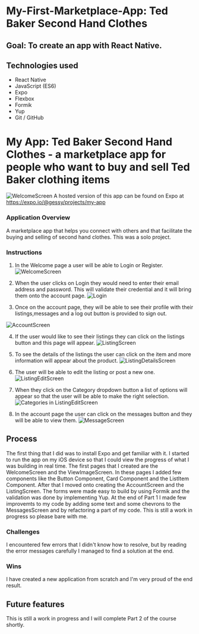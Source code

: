 # My-First-Marketplace-App: Ted Baker Second Hand Clothes

## Goal: To create an app with React Native.

## Technologies used

* React Native
* JavaScript (ES6) 
* Expo
* Flexbox
* Formik
* Yup
* Git / GitHub

# My App: Ted Baker Second Hand Clothes - a marketplace app for people who want to buy and sell Ted Baker clothing items
![WelcomeScreen](https://user-images.githubusercontent.com/42389173/101990202-7a0aeb00-3c9d-11eb-80fc-24da4b359a25.jpeg)
A hosted version of this app can be found on Expo at https://expo.io/@gessy/projects/my-app

### Application Overview

A marketplace app that helps you connect with others and that facilitate the buying and selling of second hand clothes. This was a solo project.

### Instructions

1. In the Welcome page a user will be able to Login or Register.
![WelcomeScreen](https://user-images.githubusercontent.com/42389173/101990202-7a0aeb00-3c9d-11eb-80fc-24da4b359a25.jpeg)

2. When the user clicks on Login they would need to enter their email address and password. This will validate their credential and it will bring them onto the account page.
![Login](https://user-images.githubusercontent.com/42389173/101991357-1b953b00-3ca4-11eb-828b-73af117976fc.jpeg)

3. Once on the account page, they will be able to see their profile with their listings,messages and a log out button is provided to sign out.

![AccountScreen](https://user-images.githubusercontent.com/42389173/101990442-f7832b00-3c9e-11eb-9f85-4e9e1724ad43.jpeg)

4. If the user would like to see their listings they can click on the listings button and this page will appear.
![ListingScreen](https://user-images.githubusercontent.com/42389173/101990781-4e3d3480-3ca0-11eb-90db-feb9c3b8240e.jpeg)

5. To see the details of the listings the user can click on the item and more information will appear about the product.
![ListingDetailsScreen](https://user-images.githubusercontent.com/42389173/101990875-e9cea500-3ca0-11eb-9d03-2f47c17a892d.jpeg)

6. The user will be able to edit the listing or post a new one. 
![ListingEditScreen](https://user-images.githubusercontent.com/42389173/101991478-d291b680-3ca4-11eb-9555-5f6a422d986d.jpeg)

7. When they click on the Category dropdown button a list of options will appear so that the user will be able to make the right selection.
![Categories in ListingEditScreen](https://user-images.githubusercontent.com/42389173/101990993-9f015d00-3ca1-11eb-97e1-9b8d93ac41d4.jpeg)

8. In the account page the user can click on the messages button and they will be able to view them.
![MessageScreen](https://user-images.githubusercontent.com/42389173/101990998-a88ac500-3ca1-11eb-9032-ebc0dfd54a0e.jpeg)

## Process
The first thing that I did was to install Expo and get familiar with it. I started to run the app on my iOS device so that I could view the progress of what I was building in real time. The first pages that I created are the WelcomeScreen and the ViewImageScreen. In these pages I added few components like the Button Component, Card Component and the ListItem Component. After that I moved onto creating the AccountScreen and the ListingScreen. The forms were made easy to build by using Formik and the validation was done by implementing Yup. At the end of Part 1 I made few improvemts to my code by adding some text and some chevrons to the MessagesScreen and by refactoring a part of my code. This is still a work in progress so please bare with me.


### Challenges

I encountered few errors that I didn't know how to resolve, but by reading the error messages carefully I managed to find a solution at the end.

### Wins

I have created a new application from scratch and I'm very proud of the end result. 

## Future features

This is still a work in progress and I will complete Part 2 of the course shortly.

